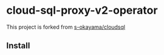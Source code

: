 # cloud-sql-proxy-v2-operator

This project is forked from [s-okayama/cloudsql](https://github.com/s-okayama/cloudsql)

## Install


